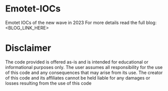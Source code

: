 # Emotet-IOCs
Emotet IOCs of the new wave in 2023
For more details read the full blog: <BLOG_LINK_HERE>
# Disclaimer
The code provided is offered as-is and is intended for educational or informational purposes only. The user assumes all responsibility for the use of this code and any consequences that may arise from its use. The creator of this code and its affiliates cannot be held liable for any damages or losses resulting from the use of this code
